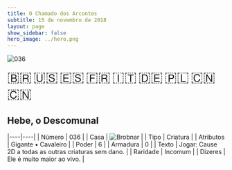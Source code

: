```yaml
---
title: O Chamado dos Arcontes
subtitle: 15 de novembro de 2018
layout: page
show_sidebar: false
hero_image: ../hero.png
---
```


![036](https://cdn.keyforgegame.com/media/card_front/pt/341_036_73MRHJRCWXP4_pt.png)

<span title="Português" style="font-size: 32px;cursor: pointer;" onclick="javascript:document.querySelector('img[alt=\'036\']').src=document.querySelector('img[alt=\'036\']').src.replace(/card_front\/[^/]+/, 'card_front/pt').replace(/_[^/.0-9]+\.png/, '_pt.png')">🇧🇷</span>
<span title="English" style="font-size: 32px;cursor: pointer;" onclick="javascript:document.querySelector('img[alt=\'036\']').src=document.querySelector('img[alt=\'036\']').src.replace(/card_front\/[^/]+/, 'card_front/en').replace(/_[^/.0-9]+\.png/, '_en.png')">🇺🇸</span>
<span title="Español" style="font-size: 32px;cursor: pointer;" onclick="javascript:document.querySelector('img[alt=\'036\']').src=document.querySelector('img[alt=\'036\']').src.replace(/card_front\/[^/]+/, 'card_front/es').replace(/_[^/.0-9]+\.png/, '_es.png')">🇪🇸</span>
<span title="Français" style="font-size: 32px;cursor: pointer;" onclick="javascript:document.querySelector('img[alt=\'036\']').src=document.querySelector('img[alt=\'036\']').src.replace(/card_front\/[^/]+/, 'card_front/fr').replace(/_[^/.0-9]+\.png/, '_fr.png')">🇫🇷</span>
<span title="Italiano" style="font-size: 32px;cursor: pointer;" onclick="javascript:document.querySelector('img[alt=\'036\']').src=document.querySelector('img[alt=\'036\']').src.replace(/card_front\/[^/]+/, 'card_front/it').replace(/_[^/.0-9]+\.png/, '_it.png')">🇮🇹</span>
<span title="Deutsche" style="font-size: 32px;cursor: pointer;" onclick="javascript:document.querySelector('img[alt=\'036\']').src=document.querySelector('img[alt=\'036\']').src.replace(/card_front\/[^/]+/, 'card_front/de').replace(/_[^/.0-9]+\.png/, '_de.png')">🇩🇪</span>
<span title="Polskie" style="font-size: 32px;cursor: pointer;" onclick="javascript:document.querySelector('img[alt=\'036\']').src=document.querySelector('img[alt=\'036\']').src.replace(/card_front\/[^/]+/, 'card_front/pl').replace(/_[^/.0-9]+\.png/, '_pl.png')">🇵🇱</span>
<span title="简体中文" style="font-size: 32px;cursor: pointer;" onclick="javascript:document.querySelector('img[alt=\'036\']').src=document.querySelector('img[alt=\'036\']').src.replace(/card_front\/[^/]+/, 'card_front/zh-hans').replace(/_[^/.0-9]+\.png/, '_zh-hans.png')">🇨🇳</span>
<span title="繁體中文" style="font-size: 32px;cursor: pointer;" onclick="javascript:document.querySelector('img[alt=\'036\']').src=document.querySelector('img[alt=\'036\']').src.replace(/card_front\/[^/]+/, 'card_front/zh-hant').replace(/_[^/.0-9]+\.png/, '_zh-hant.png')">🇨🇳</span>

## Hebe, o Descomunal

|----|----|
| Número | 036 |
| Casa | ![Brobnar](https://archonarcana.com/images/thumb/e/e0/Brobnar.png/22px-Brobnar.png "Brobnar") |
| Tipo | Criatura |
| Atributos | Gigante • Cavaleiro |
| Poder | 6 |
| Armadura | 0 |
| Texto | Jogar: Cause 2D a todas as outras criaturas sem dano. |
| Raridade | Incomum |
| Dizeres | Ele é muito maior ao vivo. |
